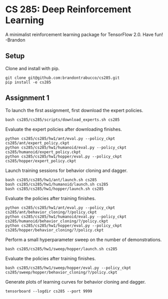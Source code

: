 # CS 285: Deep Reinforcement Learning

A minimalist reinforcement learning package for TensorFlow 2.0. Have fun! -Brandon

## Setup

Clone and install with pip.

``` 
git clone git@github.com:brandontrabucco/cs285.git
pip install -e cs285
```

## Assignment 1

To launch the first assignment, first download the expert policies.

```
bash cs285/cs285/scripts/download_experts.sh cs285
```

Evaluate the expert policies after downloading finishes.

```
python cs285/cs285/hw1/ant/eval.py --policy_ckpt cs285/ant/expert_policy.ckpt
python cs285/cs285/hw1/humanoid/eval.py --policy_ckpt cs285/humanoid/expert_policy.ckpt
python cs285/cs285/hw1/hopper/eval.py --policy_ckpt cs285/hopper/expert_policy.ckpt
```

Launch training sessions for behavior cloning and dagger.

```
bash cs285/cs285/hw1/ant/launch.sh cs285
bash cs285/cs285/hw1/humanoid/launch.sh cs285
bash cs285/cs285/hw1/hopper/launch.sh cs285
```

Evaluate the policies after training finishes.

```
python cs285/cs285/hw1/ant/eval.py --policy_ckpt cs285/ant/behavior_cloning/?/policy.ckpt
python cs285/cs285/hw1/humanoid/eval.py --policy_ckpt cs285/humanoid/behavior_cloning/?/policy.ckpt
python cs285/cs285/hw1/hopper/eval.py --policy_ckpt cs285/hopper/behavior_cloning/?/policy.ckpt
```

Perform a small hyperparameter sweep on the number of demonstrations.

```
bash cs285/cs285/hw1/sweep/hopper/launch.sh cs285
```

Evaluate the policies after training finishes.

```
bash cs285/cs285/hw1/sweep/hopper/eval.py --policy_ckpt cs285/sweep/hopper/behavior_cloning/?/policy.ckpt
```

Generate plots of learning curves for behavior cloning and dagger.

```
tensorboard --logdir cs285 --port 9999
```
